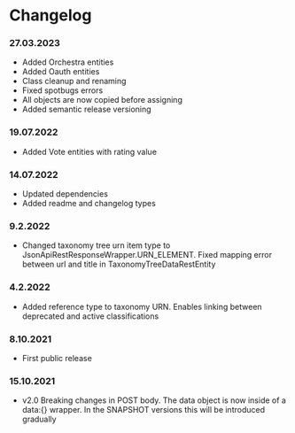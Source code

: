 Changelog
===

### 27.03.2023
- Added Orchestra entities
- Added Oauth entities
- Class cleanup and renaming
- Fixed spotbugs errors
- All objects are now copied before assigning
- Added semantic release versioning

### 19.07.2022
- Added Vote entities with rating value

### 14.07.2022
- Updated dependencies
- Added readme and changelog types

### 9.2.2022
- Changed taxonomy tree urn item type to JsonApiRestResponseWrapper.URN_ELEMENT. Fixed mapping error between url and title in TaxonomyTreeDataRestEntity

### 4.2.2022
- Added reference type to taxonomy URN. Enables linking between deprecated and active classifications

### 8.10.2021
- First public release

### 15.10.2021
- v2.0 Breaking changes in POST body. The data object is now inside of a data:{} wrapper. In the SNAPSHOT versions this will be introduced gradually